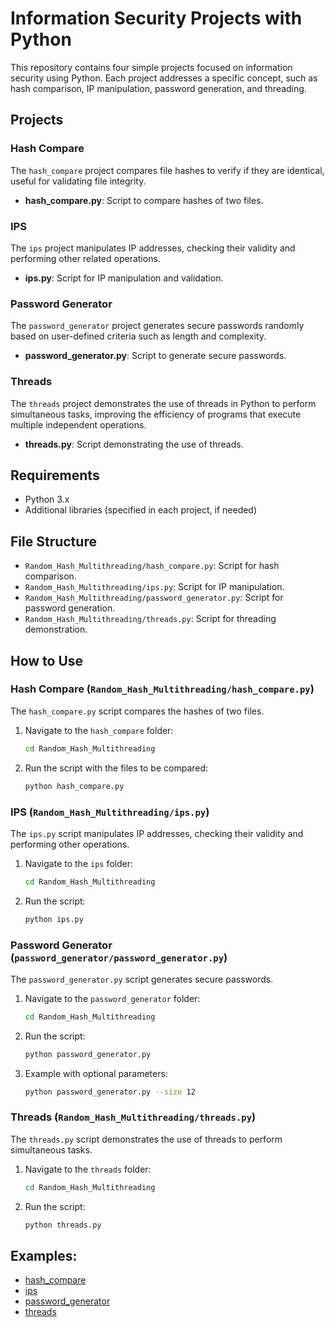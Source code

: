# Information Security Projects with Python

This repository contains four simple projects focused on information security using Python. Each project addresses a specific concept, such as hash comparison, IP manipulation, password generation, and threading.

## Projects

### Hash Compare

The `hash_compare` project compares file hashes to verify if they are identical, useful for validating file integrity.

- **hash_compare.py**: Script to compare hashes of two files.

### IPS

The `ips` project manipulates IP addresses, checking their validity and performing other related operations.

- **ips.py**: Script for IP manipulation and validation.

### Password Generator

The `password_generator` project generates secure passwords randomly based on user-defined criteria such as length and complexity.

- **password_generator.py**: Script to generate secure passwords.

### Threads

The `threads` project demonstrates the use of threads in Python to perform simultaneous tasks, improving the efficiency of programs that execute multiple independent operations.

- **threads.py**: Script demonstrating the use of threads.

## Requirements

- Python 3.x
- Additional libraries (specified in each project, if needed)

## File Structure

- `Random_Hash_Multithreading/hash_compare.py`: Script for hash comparison.
- `Random_Hash_Multithreading/ips.py`: Script for IP manipulation.
- `Random_Hash_Multithreading/password_generator.py`: Script for password generation.
- `Random_Hash_Multithreading/threads.py`: Script for threading demonstration.

## How to Use

### Hash Compare (`Random_Hash_Multithreading/hash_compare.py`)

The `hash_compare.py` script compares the hashes of two files.

1. Navigate to the `hash_compare` folder:
    ```bash
    cd Random_Hash_Multithreading
    ```

2. Run the script with the files to be compared:
    ```bash
    python hash_compare.py
    ```

### IPS (`Random_Hash_Multithreading/ips.py`)

The `ips.py` script manipulates IP addresses, checking their validity and performing other operations.

1. Navigate to the `ips` folder:
    ```bash
    cd Random_Hash_Multithreading
    ```

2. Run the script:
    ```bash
    python ips.py
    ```

### Password Generator (`password_generator/password_generator.py`)

The `password_generator.py` script generates secure passwords.

1. Navigate to the `password_generator` folder:
    ```bash
    cd Random_Hash_Multithreading
    ```

2. Run the script:
    ```bash
    python password_generator.py
    ```

3. Example with optional parameters:
    ```bash
    python password_generator.py --size 12
    ```

### Threads (`Random_Hash_Multithreading/threads.py`)

The `threads.py` script demonstrates the use of threads to perform simultaneous tasks.

1. Navigate to the `threads` folder:
    ```bash
    cd Random_Hash_Multithreading
    ```

2. Run the script:
    ```bash
    python threads.py
    ```

## Examples:

- [hash_compare](hash_compare.py)
- [ips](ips.py)
- [password_generator](password_generator.py)
- [threads](threads.py)

